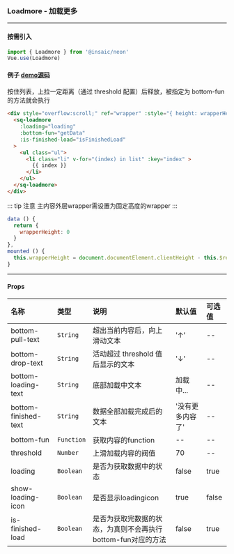 ### Loadmore - 加载更多

---
#### 按需引入

```js
import { Loadmore } from '@insaic/neon'
Vue.use(Loadmore)
```

#### 例子 [demo源码](https://github.com/insaic/neon/blob/dev/examples/routers/loadmore.vue)
按住列表，上拉一定距离（通过 threshold 配置）后释放，被指定为 bottom-fun 的方法就会执行
```html
<div style="overflow:scroll;" ref="wrapper" :style="{ height: wrapperHeight + 'px' }">
  <sq-loadmore
    :loading="loading"
    :bottom-fun="getData"
    :is-finished-load="isFinishedLoad"
  >
    <ul class="ul">
      <li class="li" v-for="(index) in list" :key="index" >
        {{ index }}
      </li>
    </ul>
  </sq-loadmore>
</div>
```
::: tip 注意
主内容外层wrapper需设置为固定高度的wrapper
:::

```js
data () {
  return {
    wrapperHeight: 0
  }
},
mounted () {
  this.wrapperHeight = document.documentElement.clientHeight - this.$refs.wrapper.getBoundingClientRect().top
}
```
---
#### Props
 名称                 | 类型      | 说明                                                     | 默认值           | 可选值
:------               |:--------- |:---------------                                         |:------          |:-----
 bottom-pull-text     | `String`  | 超出当前内容后，向上滑动文本                              | '↑'              |  --
 bottom-drop-text     | `String`  | 活动超过 threshold 值后显示的文本                         | '↓'             |  --
 bottom-loading-text  | `String`  | 底部加载中文本                                           | 加载中...        |  --
 bottom-finished-text | `String`  | 数据全部加载完成后的文本                                  | '没有更多内容了'  |  --
 bottom-fun           | `Function`| 获取内容的function                                       | --              |  --
 threshold            | `Number`  | 上滑加载内容的阀值                                        | 70              |  --
 loading              | `Boolean` | 是否为获取数据中的状态                                    |  false          |  true
 show-loading-icon    | `Boolean` | 是否显示loadingicon                                      |  true           |  false
 is-finished-load     | `Boolean` | 是否为获取完数据的状态，为真则不会再执行bottom-fun对应的方法 |  false          |  true

